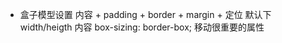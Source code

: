- 盒子模型设置
    内容 + padding + border + margin + 定位
    默认下 width/heigth 内容
    box-sizing: border-box; 移动很重要的属性